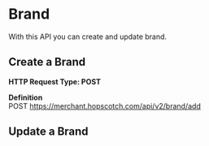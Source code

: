 # Brand
With this API you can create and update brand.

## Create a Brand

<b>HTTP Request Type: POST</b>

<b>Definition</b> </br>
POST https://merchant.hopscotch.com/api/v2/brand/add



## Update a Brand

